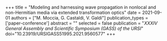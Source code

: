 +++
title = "Modeling and harnessing wave propagation in nonlocal and non-Hermitian media via extended transformation optics"
date = 2021-09-01
authors = ["M. Moccia, G. Castaldi, V. Galdi"]
publication_types = ['paper-conference']
abstract = ""
selected = false
publication = "*XXXIV General Assembly and Scientific Symposium (GASS) of the URSI*"
doi="10.23919/URSIGASS51995.2021.9560577"
+++
